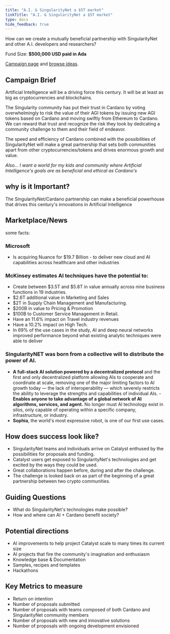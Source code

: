 ```yaml
---
title: "A.I. & SingularityNet a $5T market"
linkTitle: "A.I. & SingularityNet a $5T market"
type: docs
hide_feedback: true
---
```

How can we create a mutually beneficial partnership with SingularityNet and other A.I. developers and researchers?

Fund Size: **$500,000 USD paid in Ada**

[Campaign page](https://cardano.ideascale.com/a/campaign-home/26247) and [browse ideas](https://cardano.ideascale.com/a/ideas/top/campaign-filter/byids/campaigns/26247/stage/unspecified).

## Campaign Brief
Artificial Intelligence will be a driving force this century. It will be at least as big as cryptocurrencies and blockchains.

The Singularity community has put their trust in Cardano by voting overwhelmingly to risk the value of their AGI tokens by issuing new AGI tokens based on Cardano and moving swiftly from Ethereum to Cardano. We can reward that trust and recognize the risk they took by dedicating a community challenge to them and their field of endeavor.

The speed and efficiency of Cardano combined with the possibilities of SingularityNet will make a great partnership that sets both communities apart from other cryptocurrencies/tokens and drives enormous growth and value.

*Also… I want a world for my kids and community where Artificial Intelligence's goals are as beneficial and ethical as Cardano's*

## why is it Important?
The SingularityNet/Cardano partnership can make a beneficial powerhouse that drives this century's innovations in Artificial Intelligence

## Marketplace/News

some facts:

### Microsoft
- Is acquiring Nuance for $19.7 Billion - to deliver new cloud and AI capabilities across healthcare and other industries

### **McKinsey** estimates AI techniques have the potential to:
- Create between $3.5T and $5.8T in value annually across nine business functions in 19 industries.
- $2.6T additional value in Marketing and Sales
- $2T in Supply Chain Management and Manufacturing.
- $200B in value to Pricing & Promotion
- $100B to Customer Service Management in Retail.
- Have an 11.6% impact on Travel industry revenues
- Have a 10.2% impact on High Tech.
- In 69% of the use cases in the study, AI and deep neural networks improved performance beyond what existing analytic techniques were able to deliver

### **SingularityNET** was born from a collective will to distribute the power of AI.
- **A full-stack AI solution powered by a decentralized protocol** and the first and only decentralized platform allowing AIs to cooperate and coordinate at scale, removing one of the major limiting factors to AI growth today — the lack of interoperability — which severely restricts the ability to leverage the strengths and capabilities of individual AIs.
-**Enables anyone to take advantage of a global network of AI algorithms, services, and agent.** No longer must AI technology exist in silos, only capable of operating within a specific company, infrastructure, or industry.
- **Sophia**, the world's most expressive robot, is one of our first use cases.



## How does success look like?
- SingularityNet teams and individuals arrive on Catalyst enthused by the possibilities for proposals and funding.
- Catalyst users get exposed to SingularityNet's technologies and get excited by the ways they could be used.
- Great collaborations happen before, during and after the challenge.
- The challenge is looked back on as part of the beginning of a great partnership between two crypto communities.

## Guiding Questions
- What do SingularityNet's technologies make possible?
- How and where can AI + Cardano benefit society?

## Potential directions
- AI improvements to help project Catalyst scale to many times its current size
- AI projects that fire the community's imagination and enthusiasm
- Knowledge base & Documentation
- Samples, recipes and templates
- Hackathons

## Key Metrics to measure
- Return on intention
- Number of proposals submitted
- Number of proposals with teams composed of both Cardano and SingularityNet community members
- Number of proposals with new and innovative solutions
- Number of proposals with ongoing development envisioned

